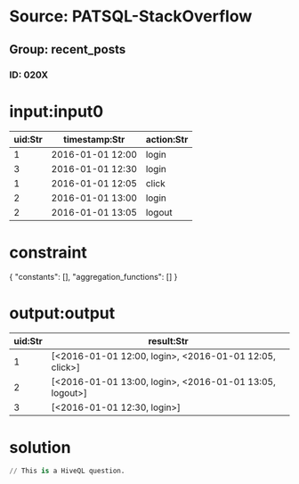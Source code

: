 # Source: PATSQL-StackOverflow
## Group: recent_posts
### ID: 020X

# input:input0

| uid:Str | timestamp:Str | action:Str |
|---|---|---|
| 1 | 2016-01-01 12:00 | login |
| 3 | 2016-01-01 12:30 | login |
| 1 | 2016-01-01 12:05 | click |
| 2 | 2016-01-01 13:00 | login |
| 2 | 2016-01-01 13:05 | logout |

# constraint

{
  "constants": [],
  "aggregation_functions": []
}

# output:output

| uid:Str | result:Str |
|---|---|
| 1 | [<2016-01-01 12:00, login>, <2016-01-01 12:05, click>] |
| 2 | [<2016-01-01 13:00, login>, <2016-01-01 13:05, logout>] |
| 3 | [<2016-01-01 12:30, login>] |

# solution

```sql
// This is a HiveQL question.
```
